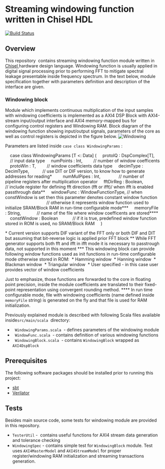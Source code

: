 Streaming windowing function written in Chisel HDL
=======================================================

[![Build Status](https://travis-ci.org/milovanovic/windowing.svg?branch=master)](https://travis-ci.org/milovanovic/windowing)

## Overview
This repository  contains streaming windowing function module written in [Chisel ](https://www.chisel-lang.org/) hardware design language. Windowing function is usually applied in digital signal processing prior to performing FFT to mitigate spectral leakage presentable inside frequency spectrum.
In the text below, module specification together with parameters definition and description of the interface are given.

### Windowing block

Module which implements continuous multiplication of the input samples with windowing coefficients is implemented as a AXI4 DSP Block with AXI4-stream input/output interface and AXI4 memory-mapped bus for configuring control registers and Windowing RAM.
Block diagram of the windowing function showing input/output signals, parameters of the core as well as control registers is depicted in the figure below.
![Windowing](./doc/images/windowing.svg)

Parameters are listed inside `case class WindowingParams` :

    case class WindowingParams [T <: Data] (
    	protoIQ : DspComplex[T],         // input data type
    	numPoints : Int, 		         // number of window coefficents
    	protoWin : T, 			         // window coefficients data type
    	decimType : DecimType,           // use DIT or DIF version, to know how to generate addresses for reading*
       	numMulPipes : Int,               // number of pipeline registers after multiplication operator
    	fftDirReg : Boolean,             // include register for defining fft direction (fft or ifft)/ when ifft is enabled passthrough data**
    	windowFunc : WindowFunctionType, // when constWindow is set then this parameter denotes constant window function
    	                                 // otherwise it represents window function used to initialize SRAM/Block RAM in run-time configurable mode***
    	memoryFile : String,             // name of the file where window coefficents are stored****
    	constWindow : Boolean            // if it is true, predefined window function stored in ROM is used, no SRAM/Block RAM
    )

\* Current version supports DIF variant of the FFT only or both DIF and DIT but assuming that bit-reverse logic is applied prior FFT block
\** While FFT generator supports both fft and ifft in ifft mode it is necessary to passtrough data, not supported in this moment
\*** This windowing block can provide following window functions used as init functions in run-time configurable mode otherwise stored in ROM:
 * Hamming window
 * Hanning window
 * Blackman window
 * Triangular window
 * User specified - in this case user provides vector of window coefficients

Just to emphasize, those functions are forwarded to the core in floating point precision, inside the module coefficients are translated to their fixed-point representation using convergent rounding method.
\**** In run time configurable mode, file with windowing coefficients (name defined inside `memoryFile` string) is generated on the fly and that file is used for RAM initialization.

Previously explained module is described with following Scala files available inside`src/main/scala`  directory:

-   `WindowingParams.scala`  - defines parameters of the windowing module
-   `WindowFunc.scala`  - contains definition of various windowing functions
-   `WindowingBlock.scala`  - contains `WindowingBlock` wrapped as `AXI4DspBlock`


## Prerequisites

The following software packages should be installed prior to running this project:
* [sbt](http://www.scala-sbt.org)
* [Verilator](http://www.veripool.org/wiki/verilator)

## Tests

Besides main source code, some tests for windowing module are provided in this repository.

* `TesterUtil` -  contains useful functions for AXI4 stream data generation and tolerance checking
* `WindowingSpec` - contains simple test for `WindowingBlock` module. Test uses `AXI4MasterModel` and `AXI4StreamModel` for proper register/windowing RAM initialization and streaming transactions generation.

